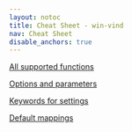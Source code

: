 ```yaml
---
layout: notoc
title: Cheat Sheet - win-vind
nav: Cheat Sheet
disable_anchors: true
---
```


<div class="grid-link-container" id="cs-container">
  <div class="site-masthead__button flex-max " id="cs-func">
    <a href="functions">
        <i class="fas fa-box-open flex-max flex-fa"></i>
        <p>All supported functions</p>
    </a>
  </div>

  <div class="site-masthead__button flex-max grid-link-item" id="cs-opt">
    <a href="options">
        <i class="fas fa-tools flex-max flex-fa"></i>
        <p>Options and parameters</p>
    </a>
  </div>

  <div class="site-masthead__button flex-max grid-link-item" id="cs-keywd">
    <a href="keywords">
        <i class="fas fa-book flex-max flex-fa"></i>
        <p>Keywords for settings</p>
    </a>
  </div>

  <div class="site-masthead__button flex-max grid-link-item" id="cs-def">
    <a href="defaults">
      <i class="fas fa-map flex-max flex-fa"></i>
      <p>Default mappings</p>
    </a>
  </div>
</div>
